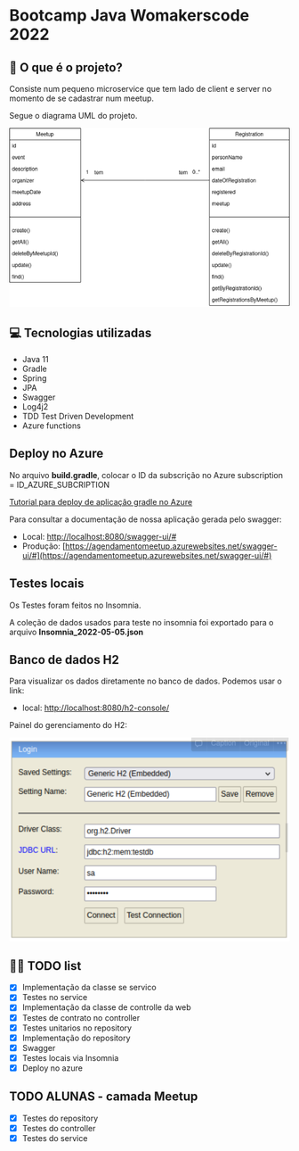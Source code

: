 # Bootcamp Java Womakerscode 2022

## 🤔 O que é o projeto?

Consiste num pequeno microservice que tem lado de client e server no momento de se cadastrar num meetup.

Segue o diagrama UML do projeto.

![desenho do projeto de agendamento de meetups](design-agendamento-de-meetups.png)

[//]: # (https://user-images.githubusercontent.com/42419543/162650128-1f8ab89f-0235-40a4-ad57-e60741ebf2ec.mp4)

## 💻 Tecnologias utilizadas

- Java 11
- Gradle
- Spring
- JPA
- Swagger
- Log4j2
- TDD Test Driven Development
- Azure functions

## Deploy no Azure
No arquivo **build.gradle**, colocar o ID da subscrição no Azure subscription = ID_AZURE_SUBCRIPTION

[Tutorial para deploy de aplicação gradle no Azure](https://devblogs.microsoft.com/java/gradle-deploy-java-web-apps-to-azure-in-one-step/)

Para consultar a documentação de nossa aplicação gerada pelo swagger:

- Local: [http://localhost:8080/swagger-ui/#](http://localhost:8080/swagger-ui/#)
- Produção: [https://agendamentomeetup.azurewebsites.net/swagger-ui/#](https://agendamentomeetup.azurewebsites.net/swagger-ui/#)

## Testes locais

Os Testes foram feitos no Insomnia.

A coleção de dados usados para teste no insomnia foi exportado para o arquivo **Insomnia_2022-05-05.json**

## Banco de dados H2

Para visualizar os dados diretamente no banco de dados. Podemos usar o link:

- local: [http://localhost:8080/h2-console/](http://localhost:8080/h2-console/)
 

Painel do gerenciamento do H2:

![Painel do H2](painel-h2.png)


## 👩‍💻 TODO list
- [X] Implementação da classe se servico
- [X] Testes no service
- [X] Implementação da classe de controlle da web
- [X] Testes de contrato no controller
- [X] Testes unitarios no repository
- [X] Implementação do repository
- [X] Swagger
- [X] Testes locais via Insomnia
- [X] Deploy no azure

## TODO ALUNAS - camada Meetup

- [X] Testes do repository
- [X] Testes do controller
- [X] Testes do service
